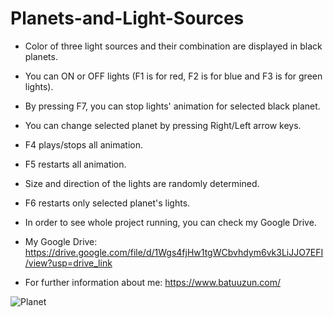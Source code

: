 # Planets-and-Light-Sources

* Color of three light sources and their combination are displayed in black planets.

* You can ON or OFF lights (F1 is for red, F2 is for blue and F3 is for green lights).

* By pressing F7, you can stop lights' animation for selected black planet.

* You can change selected planet by pressing Right/Left arrow keys.

* F4 plays/stops all animation.

* F5 restarts all animation.

* Size and direction of the lights are randomly determined.

* F6 restarts only selected planet's lights.

* In order to see whole project running, you can check my Google Drive.

* My Google Drive: https://drive.google.com/file/d/1Wgs4fjHw1tgWCbvhdym6vk3LiJJO7EFI/view?usp=drive_link

* For further information about me: https://www.batuuzun.com/

![Planet](https://github.com/BatuUzun/Planets-and-Light-Sources/assets/103521291/2dec5021-d53b-4083-a2f2-539f3c7fa7ca)
